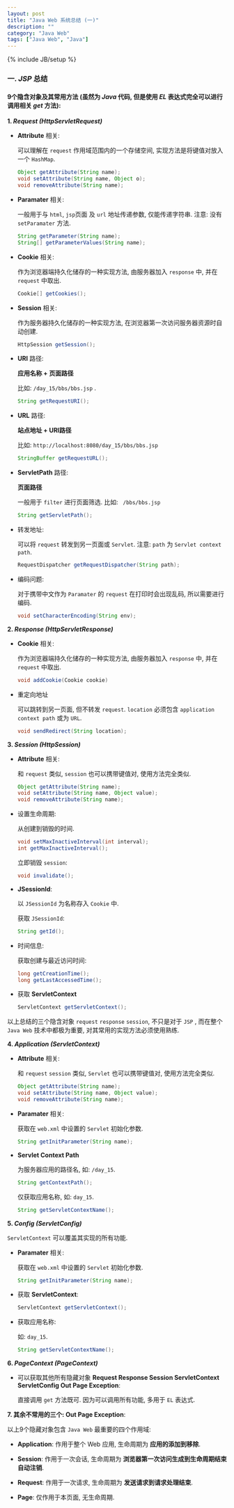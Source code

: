 ```yaml
---
layout: post
title: "Java Web 系统总结 (一)"
description: ""
category: "Java Web"
tags: ["Java Web", "Java"]
---
```

{% include JB/setup %}
### 一. _JSP_ 总结

#### 9个隐含对象及其常用方法 (虽然为 _Java_ 代码, 但是使用 _EL_ 表达式完全可以进行调用相关 _get_ 方法):

**1. _Request (HttpServletRequest)_**

- **Attribute** 相关:

  可以理解在 `request` 作用域范围内的一个存储空间, 实现方法是将键值对放入一个 `HashMap`.


  ```java
  Object getAttribute(String name);
  void setAttribute(String name, Object o);
  void removeAttribute(String name);
  ```

- **Paramater** 相关:

  一般用于与 `html`, `jsp`页面 及 `url` 地址传递参数, 仅能传递字符串. 注意: 没有 `setParamater` 方法.

  ```java
  String getParameter(String name);
  String[] getParameterValues(String name);
  ```
- **Cookie** 相关:

  作为浏览器端持久化储存的一种实现方法, 由服务器加入 `response` 中, 并在 `request` 中取出.

  ```java
  Cookie[] getCookies();
  ```

- **Session** 相关:

  作为服务器持久化储存的一种实现方法, 在浏览器第一次访问服务器资源时自动创建.

  ```java
  HttpSession getSession();
  ```

- **URI** 路径:

  **应用名称 + 页面路径**

  比如: `/day_15/bbs/bbs.jsp` .

  ```java
  String getRequestURI();
  ```

- **URL** 路径:

  **站点地址 + URI路径**

  比如: `http://localhost:8080/day_15/bbs/bbs.jsp`

  ```java
  StringBuffer getRequestURL();
  ```

- **ServletPath** 路径:

  **页面路径**

  一般用于 `filter` 进行页面筛选. 比如: ` /bbs/bbs.jsp`

  ```java
  String getServletPath();
  ```

- 转发地址:

  可以将 `request` 转发到另一页面或 `Servlet`. 注意: `path` 为 `Servlet context path`.

  ```java
  RequestDispatcher getRequestDispatcher(String path);
  ```

- 编码问题:

  对于携带中文作为 `Paramater` 的 `request` 在打印时会出现乱码, 所以需要进行编码.

  ```java
  void setCharacterEncoding(String env);
  ```

**2. _Response (HttpServletResponse)_**

- **Cookie** 相关:

  作为浏览器端持久化储存的一种实现方法, 由服务器加入 `response` 中, 并在 `request` 中取出.

  ```java
  void addCookie(Cookie cookie)
  ```
- 重定向地址

  可以跳转到另一页面, 但不转发 `request`. `location` 必须包含 `application context path` 或为 `URL`.

  ```java
  void sendRedirect(String location);
  ```

**3. _Session (HttpSession)_**

- **Attribute** 相关:

  和 `request` 类似, `session` 也可以携带键值对, 使用方法完全类似.

  ```java
  Object getAttribute(String name);
  void setAttribute(String name, Object value);
  void removeAttribute(String name);
  ```

- 设置生命周期:

  从创建到销毁的时间.

  ```java
  void setMaxInactiveInterval(int interval);
  int getMaxInactiveInterval();
  ```

  立即销毁 `session`:

  ```java
  void invalidate();
  ```

- **JSessionId**:

  以 `JSessionId` 为名称存入 `Cookie` 中.

  获取 `JSessionId`:

  ```java
  String getId();
  ```

- 时间信息:

  获取创建与最近访问时间:

  ```java
  long getCreationTime();
  long getLastAccessedTime();
  ```

- 获取 **ServletContext**

  ```java
  ServletContext getServletContext();
  ```

以上总结的三个隐含对象 `request` `response` `session`, 不只是对于 `JSP` , 而在整个 `Java Web` 技术中都极为重要, 对其常用的实现方法必须使用熟练.

**4. _Application (ServletContext)_**

- **Attribute** 相关:

  和 `request` `session` 类似, `Servlet` 也可以携带键值对, 使用方法完全类似.

  ```java
  Object getAttribute(String name);
  void setAttribute(String name, Object value);
  void removeAttribute(String name);
  ```

- **Paramater** 相关:

  获取在 `web.xml` 中设置的 `Servlet` 初始化参数.

  ```java
  String getInitParameter(String name);
  ```

- **Servlet Context Path**

  为服务器应用的路径名, 如: `/day_15`.

  ```java
  String getContextPath();
  ```

  仅获取应用名称,  如: `day_15`.

  ```java
  String getServletContextName();
  ```

**5. _Config (ServletConfig)_**

`ServletContext` 可以覆盖其实现的所有功能.

- **Paramater** 相关:

  获取在 `web.xml` 中设置的 `Servlet` 初始化参数.

  ```java
  String getInitParameter(String name);
  ```

- 获取 **ServletContext**:

  ```java
  ServletContext getServletContext();
  ```

- 获取应用名称:

  如: `day_15`.

  ```java
  String getServletContextName();
  ```

**6. _PageContext (PageContext)_**

- 可以获取其他所有隐藏对象 **Request Response Session ServletContext ServletConfig Out Page Exception**:

  直接调用 `get` 方法既可. 因为可以调用所有功能, 多用于 `EL` 表达式.

**7. 其余不常用的三个: Out Page Exception**:

以上9个隐藏对象包含 `Java Web` 最重要的四个作用域:

- **Application**: 作用于整个 Web 应用, 生命周期为 **应用的添加到移除**.

- **Session**: 作用于一次会话, 生命周期为 **浏览器第一次访问生成到生命周期结束自动注销**.

- **Request**: 作用于一次请求, 生命周期为 **发送请求到请求处理结束**.

- **Page**: 仅作用于本页面, 无生命周期.
